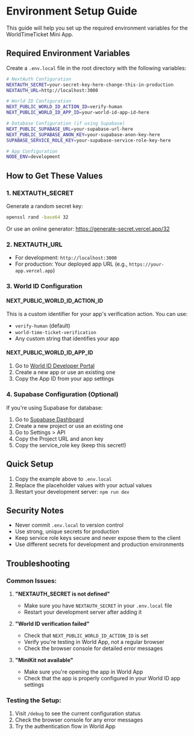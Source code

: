 # Environment Setup Guide

This guide will help you set up the required environment variables for the WorldTimeTicket Mini App.

## Required Environment Variables

Create a `.env.local` file in the root directory with the following variables:

```bash
# NextAuth Configuration
NEXTAUTH_SECRET=your-secret-key-here-change-this-in-production
NEXTAUTH_URL=http://localhost:3000

# World ID Configuration
NEXT_PUBLIC_WORLD_ID_ACTION_ID=verify-human
NEXT_PUBLIC_WORLD_ID_APP_ID=your-world-id-app-id-here

# Database Configuration (if using Supabase)
NEXT_PUBLIC_SUPABASE_URL=your-supabase-url-here
NEXT_PUBLIC_SUPABASE_ANON_KEY=your-supabase-anon-key-here
SUPABASE_SERVICE_ROLE_KEY=your-supabase-service-role-key-here

# App Configuration
NODE_ENV=development
```

## How to Get These Values

### 1. NEXTAUTH_SECRET
Generate a random secret key:
```bash
openssl rand -base64 32
```
Or use an online generator: https://generate-secret.vercel.app/32

### 2. NEXTAUTH_URL
- For development: `http://localhost:3000`
- For production: Your deployed app URL (e.g., `https://your-app.vercel.app`)

### 3. World ID Configuration

#### NEXT_PUBLIC_WORLD_ID_ACTION_ID
This is a custom identifier for your app's verification action. You can use:
- `verify-human` (default)
- `world-time-ticket-verification`
- Any custom string that identifies your app

#### NEXT_PUBLIC_WORLD_ID_APP_ID
1. Go to [World ID Developer Portal](https://developer.worldcoin.org/)
2. Create a new app or use an existing one
3. Copy the App ID from your app settings

### 4. Supabase Configuration (Optional)
If you're using Supabase for database:

1. Go to [Supabase Dashboard](https://supabase.com/dashboard)
2. Create a new project or use an existing one
3. Go to Settings > API
4. Copy the Project URL and anon key
5. Copy the service_role key (keep this secret!)

## Quick Setup

1. Copy the example above to `.env.local`
2. Replace the placeholder values with your actual values
3. Restart your development server: `npm run dev`

## Security Notes

- Never commit `.env.local` to version control
- Use strong, unique secrets for production
- Keep service role keys secure and never expose them to the client
- Use different secrets for development and production environments

## Troubleshooting

### Common Issues:

1. **"NEXTAUTH_SECRET is not defined"**
   - Make sure you have `NEXTAUTH_SECRET` in your `.env.local` file
   - Restart your development server after adding it

2. **"World ID verification failed"**
   - Check that `NEXT_PUBLIC_WORLD_ID_ACTION_ID` is set
   - Verify you're testing in World App, not a regular browser
   - Check the browser console for detailed error messages

3. **"MiniKit not available"**
   - Make sure you're opening the app in World App
   - Check that the app is properly configured in your World ID app settings

### Testing the Setup:

1. Visit `/debug` to see the current configuration status
2. Check the browser console for any error messages
3. Try the authentication flow in World App
